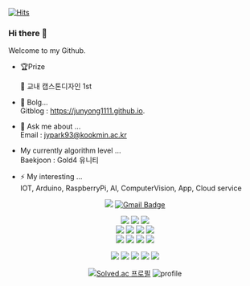 [![Hits](https://hits.seeyoufarm.com/api/count/incr/badge.svg?url=https%3A%2F%2Fgithub.com%2Fjunyong1111&count_bg=%2379C83D&title_bg=%23555555&icon=&icon_color=%23E7E7E7&title=hits&edge_flat=false)](https://hits.seeyoufarm.com)

### Hi there 👋

Welcome to my Github.  

- 🏆Prize  

  🥇 교내 캡스톤디자인 1st

- 🐣 Bolg...  
 Gitblog : https://junyong1111.github.io.  


- 💬 Ask me about ...  
 Email : jypark93@kookmin.ac.kr
  
 -  My currently algorithm level ...  
  Baekjoon : Gold4
유니티
  
  - ⚡ My interesting ...  
   IOT, Arduino, RaspberryPi, AI, ComputerVision, App, Cloud service
   
   
   
   <div align="center">
   
   <a href="https://junyong1111.github.io/" target="_blank"><img src="https://img.shields.io/badge/Gitblog-22222?style=flat-square&logo=&logoColor=white"/></a>
   [![Gmail Badge](https://img.shields.io/badge/Gmail-d14836?style=flat-square&logo=Gmail&logoColor=white&link=mailto:snugyun01@gmail.com)](mailto:jypark93@kookmin.ac.kr)
   
   <div align="center">
   <img src="https://img.shields.io/badge/Android Studio-3DDC84?style=for-the-badge&logo=Android Studio&logoColor=white"> 
    <img src="https://img.shields.io/badge/Visual Studio Code-007ACC?style=for-the-badge&logo=Visual Studio Code&logoColor=white"> 
    <img src="https://img.shields.io/badge/Unity-000000?style=for-the-badge&logo=Unity&logoColor=white"> 
    
   

   <div align="center">
   
   <img src="https://img.shields.io/badge/raspberry-A22846?style=for-the-badge&logo=RaspberryPi&logoColor=white"> 
   <img src="https://img.shields.io/badge/Arduino-00979D?style=for-the-badge&logo=arduino&logoColor=white">
   <img src="https://img.shields.io/badge/YOLO-00FFFF?style=for-the-badge&logo=YOLO&logoColor=white">
   <img src="https://img.shields.io/badge/TensorFlow-FF6F00?style=for-the-badge&logo=TensorFlow&logoColor=white">
     
      
   <div align="center">
     
   <img src="https://img.shields.io/badge/Amazon AWS-232F3E?style=for-the-badge&logo=Amazon AWS&logoColor=white">
   <img src="https://img.shields.io/badge/Amazon S3-569A31?style=for-the-badge&logo=Amazon S3&logoColor=white">
   <img src="https://img.shields.io/badge/Firebase-FFCA28?style=for-the-badge&logo=Firebase&logoColor=white">
   
  
   <img src="https://img.shields.io/badge/Flutter-02569B?style=for-the-badge&logo=Flutter&logoColor=white">

      
   <img src="https://img.shields.io/badge/C-3766AB?style=for-the-badge&logo=C&logoColor=white"/></a>
   <img src="https://img.shields.io/badge/c++-00599C?style=for-the-badge&logo=c%2B%2B&logoColor=white"/></a> 
   <img src="https://img.shields.io/badge/Python-437DD2?style=for-the-badge&logo=Python&logoColor=white"/></a>
   <img src="https://img.shields.io/badge/Java-6C5FDD?style=for-the-badge&logo=java&logoColor=white"/></a>
   <img src="https://img.shields.io/badge/dart-0175C2?style=for-the-badge&logo=dart&logoColor=white"/></a>
   

   
   </div>
   
 
   
   
 
 <!--![Anurag's GitHub stats](https://github-readme-stats.vercel.app/api?username=anuraghazra&show_icons=true&theme=radical) -->
<!-- ![junyong1111's github stats](https://github-readme-stats.vercel.app/api?username=junyong1111&show_icons=true&theme=dark)   -->
  [![Solved.ac
프로필](http://mazassumnida.wtf/api/v2/generate_badge?boj=jypark93)](https://solved.ac/jypark93)
 ![profile](http://mazandi.herokuapp.com/api?handle=jypark93&theme=white)
 
 
 </div>

<!--
**junyong1111/junyong1111** is a ✨ _special_ ✨ repository because its `README.md` (this file) appears on your GitHub profile.
[![junyong1111's github stats](https://github-readme-stats.vercel.app/api/top-langs/?username=junyong1111&show_icons=true&hide_border=true&title_color=004386&icon_color=004386&layout=compact)](https://github.com/junyong1111/github-readme-stats)


Here are some ideas to get you started:
커밋스테이트 방법

![본인ID's github stats](https://github-readme-stats.vercel.app/api?username=본인ID&show_icons=true)
[![본인ID's github stats](https://github-readme-stats.vercel.app/api/top-langs/?username=본인ID&show_icons=true&hide_border=true&title_color=004386&icon_color=004386&layout=compact)](https://github.com/본인ID)

링크뱃지 만들기
https://simpleicons.org/?q=git
https://pgmjun.tistory.com/21


- 🔭 I’m currently working on ...
- 🌱 I’m currently learning ...
- 👯 I’m looking to collaborate on ...
- 🤔 I’m looking for help with ...
- 💬 Ask me about ...
- 📫 How to reach me: ...
- 😄 Pronouns: ...
- ⚡ Fun fact: ...
-->
